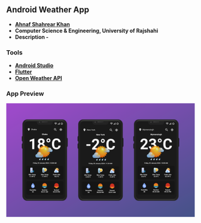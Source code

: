 ## Android Weather App
- **[Ahnaf Shahrear Khan](https://github.com/ahnafshahrear)**
- **Computer Science & Engineering, University of Rajshahi**
- **Description -**

  
### Tools
- **[Android Studio](https://developer.android.com/studio)**
- **[Flutter](https://flutter.dev/)**
- **[Open Weather API]([https://flutter.dev/](https://openweathermap.org/api))**

### App Preview
![](App_Preview.png)